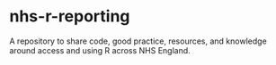 # nhs-r-reporting
A repository to share code, good practice, resources, and knowledge around access and using R across NHS England. 
